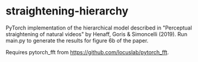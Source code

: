 # straightening-hierarchy

PyTorch implementation of the hierarchical model described in "Perceptual straightening of natural videos" by Henaff, Goris & Simoncelli (2019). Run main.py to generate the results for figure 6b of the paper. 

Requires pytorch_fft from https://github.com/locuslab/pytorch_fft.

